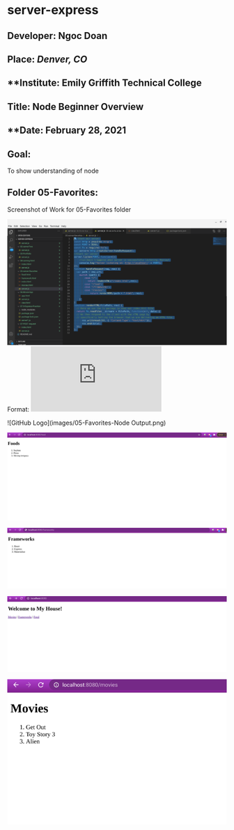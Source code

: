 # server-express


## **Developer**: Ngoc Doan
## **Place:** *Denver, CO*
## **Institute: Emily Griffith Technical College
## **Title**: Node Beginner Overview  
## **Date: February 28, 2021

## **Goal**:
To show understanding of node

## **Folder 05-Favorites**:
Screenshot of Work for 05-Favorites folder 

![GitHub Logo](images/05-Favorites-Server.JS.CODE.png)
Format: ![Server.JS Code](https://github.com/ndoan24/server-express/blob/main/05-server-favorites/server.js)


![GitHub Logo](images/05-Favorites-Node Output.png)


![GitHub Logo](images/05-Foods.png)



![GitHub Logo](images/05-Frameworks.png)



![GitHub Logo](images/05-Home.png)



![GitHub Logo](images/05-Movies.png)


